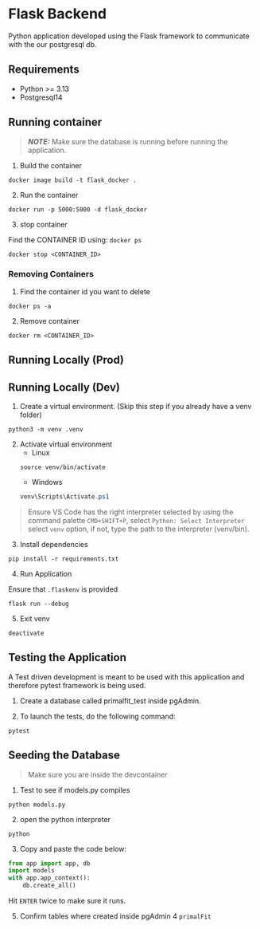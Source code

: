 # Flask Backend
Python application developed using the Flask framework to communicate with the our postgresql db. 

## Requirements
* Python >= 3.13
* Postgresql14

## Running container 

> _**NOTE:**_ Make sure the database is running before running the application. 

1. Build the container

```shell
docker image build -t flask_docker .
```

2. Run the container

```shell
docker run -p 5000:5000 -d flask_docker
```

3. stop container

Find the CONTAINER ID using: `docker ps` 

```shell
docker stop <CONTAINER_ID>
```

### Removing Containers
1. Find the container id you want to delete
```shell
docker ps -a
```

2. Remove container 
```shell
docker rm <CONTAINER_ID>
```

## Running Locally (Prod)

## Running Locally (Dev)

1. Create a virtual environment. (Skip this step if you already have a venv folder)

```shell
python3 -m venv .venv
```

2. Activate virtual environment
    * Linux
    ```shell
    source venv/bin/activate
    ```
    * Windows
    ```powershell
    venv\Scripts\Activate.ps1
    ```

> Ensure VS Code has the right interpreter selected by using the command palette `CMD+SHIFT+P`, select `Python: Select Interpreter` select `venv` option, if not, type the path to the interpreter (venv/bin).  

3. Install dependencies
```shell
pip install -r requirements.txt
```

4. Run Application

Ensure that `.flaskenv` is provided

```shell
flask run --debug
```


5. Exit venv

```shell
deactivate
```

## Testing the Application

A Test driven development is meant to be used with this application and therefore pytest framework is being used.

1. Create a database called primalfit_test inside pgAdmin.

2. To launch the tests, do the following command:

```shell
pytest
```

## Seeding the Database
> Make sure you are inside the devcontainer

1. Test to see if models.py compiles

```shell
python models.py
```

2. open the python interpreter
```shell
python
```

3. Copy and paste the code below:
```python
from app import app, db
import models
with app.app_context():
    db.create_all()
```

Hit `ENTER` twice to make sure it runs. 

5. Confirm tables where created inside pgAdmin 4 `primalFit`
